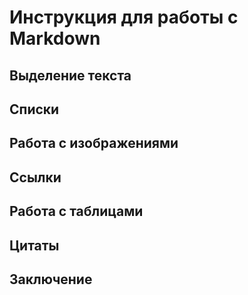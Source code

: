 # Инструкция для работы с Markdown

## Выделение текста


## Списки

## Работа с изображениями

## Ссылки

## Работа с таблицами

## Цитаты

## Заключение